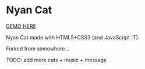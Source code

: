 Nyan Cat
========

[DEMO HERE](http://daviswang.github.io/nyan-cat/)

Nyan Cat made with HTML5+CSS3 (and JavaScript :T).

Forked from somewhere...

TODO: add more cats + music + message
